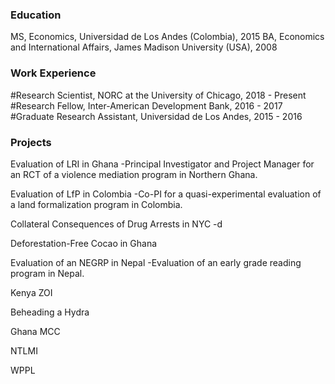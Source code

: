 ### Education
MS, Economics, Universidad de Los Andes (Colombia), 2015
BA, Economics and International Affairs, James Madison University (USA), 2008

### Work Experience
#Research Scientist, NORC at the University of Chicago, 2018 - Present
#Research Fellow, Inter-American Development Bank, 2016 - 2017
#Graduate Research Assistant, Universidad de Los Andes, 2015 - 2016

### Projects
Evaluation of LRI in Ghana
-Principal Investigator and Project Manager for an RCT of a violence mediation program in Northern Ghana.

Evaluation of LfP in Colombia
-Co-PI for a quasi-experimental evaluation of a land formalization program in Colombia.

Collateral Consequences of Drug Arrests in NYC
-d

Deforestation-Free Cocao in Ghana

Evaluation of an NEGRP in Nepal
-Evaluation of an early grade reading program in Nepal.

Kenya ZOI

Beheading a Hydra

Ghana MCC

NTLMI

WPPL


